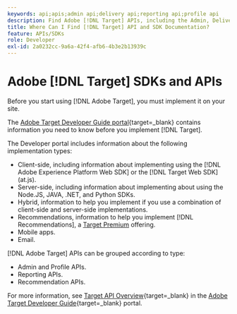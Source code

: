 ```yaml
---
keywords: api;apis;admin api;delivery api;reporting api;profile api
description: Find Adobe [!DNL Target] APIs, including the Admin, Delivery, Reporting, and Profile APIs.
title: Where Can I Find [!DNL Target] API and SDK Documentation?
feature: APIs/SDKs
role: Developer
exl-id: 2a0232cc-9a6a-42f4-afb6-4b3e2b13939c
---
```

# Adobe [!DNL Target] SDKs and APIs

Before you start using [!DNL Adobe Target], you must implement it on your site.

The [Adobe Target Developer Guide portal](https://developer.adobe.com/target/){target=_blank} contains information you need to know before you implement [!DNL Target]. 

The Developer portal includes information about the following implementation types:

* Client-side, including information about implementing using the [!DNL Adobe Experience Platform Web SDK] or the [!DNL Target Web SDK] (at.js).
* Server-side, including information about implementing about using the Node.JS, JAVA, .NET, and Python SDKs.
* Hybrid, information to help you implement if you use a combination of client-side and server-side implementations.
* Recommendations, information to help you implement [!DNL Recommendations], a [Target Premium](/help/main/c-intro/intro.md#premium) offering.
* Mobile apps.
* Email.
 
[!DNL Adobe Target] APIs can be grouped according to type:

* Admin and Profile APIs.
* Reporting APIs.
* Recommendation APIs.
 
For more information, see [Target API Overview](https://developer.adobe.com/target/before-administer/){target=_blank} in the [Adobe Target Developer Guide](https://developer.adobe.com/target/){target=_blank} portal.
